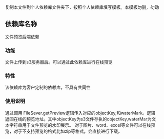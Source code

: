 复制本文件到个人依赖库文件夹下，按照个人依赖库填写模板。本模板勿删，勿动

## 依赖库名称
文件预览后端依赖                  

### 功能
文件上传到s3服务器后。可以通过此依赖库进行在线预览

### 特性
该依赖库为客户定制的依赖库，不具有共同性    

### 使用说明

通过调用 FileSever.getPreview逻辑传入对应的objectKey,和waterMark。逻辑返回在线的预览地址。其中objectKey为s3文件存执的objectKey,waterMar为文本字符串用于文件预览的水印展示。
对于图片、word、excel等文件可以在线预览，对于不支持预览的格式比如zip等格式，会直接进行下载。                                